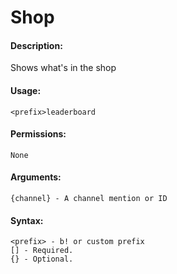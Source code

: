 # Shop

#### **Description:**

Shows what's in the shop

#### Usage:

```
<prefix>leaderboard
```

#### Permissions:

```
None
```

#### Arguments:

```
{channel} - A channel mention or ID
```

#### Syntax:

```
<prefix> - b! or custom prefix
[] - Required.
{} - Optional.
```
